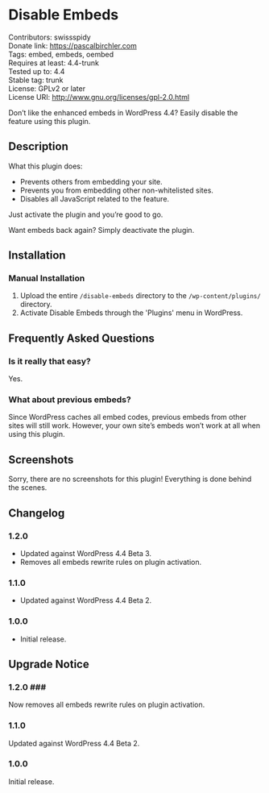 # Disable Embeds #
Contributors:      swissspidy  
Donate link:       https://pascalbirchler.com  
Tags:              embed, embeds, oembed  
Requires at least: 4.4-trunk  
Tested up to:      4.4  
Stable tag:        trunk  
License:           GPLv2 or later  
License URI:       http://www.gnu.org/licenses/gpl-2.0.html  

Don’t like the enhanced embeds in WordPress 4.4? Easily disable the feature using this plugin.

## Description ##

What this plugin does:

* Prevents others from embedding your site.
* Prevents you from embedding other non-whitelisted sites.
* Disables all JavaScript related to the feature.

Just activate the plugin and you’re good to go.

Want embeds back again? Simply deactivate the plugin.

## Installation ##

### Manual Installation ###

1. Upload the entire `/disable-embeds` directory to the `/wp-content/plugins/` directory.
2. Activate Disable Embeds through the 'Plugins' menu in WordPress.

## Frequently Asked Questions ##

### Is it really that easy? ###

Yes.

### What about previous embeds? ###

Since WordPress caches all embed codes, previous embeds from other sites will still work. However, your own site’s embeds won’t work at all when using this plugin.

## Screenshots ##

Sorry, there are no screenshots for this plugin! Everything is done behind the scenes.

## Changelog ##

### 1.2.0 ###
* Updated against WordPress 4.4 Beta 3.
* Removes all embeds rewrite rules on plugin activation.

### 1.1.0 ###
* Updated against WordPress 4.4 Beta 2.

### 1.0.0 ###
* Initial release.

## Upgrade Notice ##

### 1.2.0 ###
Now removes all embeds rewrite rules on plugin activation.

### 1.1.0 ###
Updated against WordPress 4.4 Beta 2.

### 1.0.0 ###
Initial release.